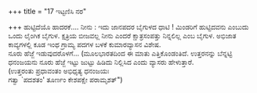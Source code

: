 +++
title = "17 ಇಟ್ಟಣಿಸಿ ನರ"

+++
ಹುಟ್ಟಿದೆಯೊ ಹಾದರಕೆ.... ನೀನು : ಇದು ಜಾನಪದರ ಬೈಗುಳದ ಧಾಟಿ ! ಮಿಂಡರಿಗೆ ಹುಟ್ಟಿದವನು ಎಂಬುದು ಒಂದು ಲೈಂಗಿಕ ಬೈಗುಳ. ಕ್ಷತ್ರಿಯ ಬೀಜವಲ್ಲ ನೀನು ಎಂದರೆ ಕ್ಷಾತ್ರಸಂಪತ್ತು ನಿನ್ನಲಿಲ್ಲ ಎಂಬ ಬೈಗುಳ. ಅಭಿಜಾತ ಕಾವ್ಯಗಳಲ್ಲಿ ಕೂಡ ಇಂಥ ಗ್ರಾಮ್ಯ ಪದಗಳ ಬಳಕೆ ಕುಮಾರವ್ಯಾಸನ ವಿಶೇಷ.   
ನೂರು ಹೆಜ್ಜೆ ಇಡುವುದರೊಳಗೆ... (ಮೂಲಭಾರತದಿಂದ ಈ ಮಾತು ಎತ್ತಿಕೊಂಡಂತಿದೆ. ಉತ್ತರನನ್ನು ಬೆನ್ನಟ್ಟಿ ಧನಂಜಯನು ನೂರು ಹೆಜ್ಜೆ ಇಟ್ಟು ಜುಟ್ಟು ಹಿಡಿದು ನಿಲ್ಲಿಸಿದ ಎಂದು ವ್ಯಾಸರು ಹೇಳುತ್ತಾರೆ.   
(ಉತ್ತರಂತು ಪ್ರಧಾವಂತಂ ಅಭಿಧೃತ್ಯ ಧನಂಜಯಃ  
ಗತ್ವಾ `ಪದಶತಂ' ತೂರ್ಣಂ ಕೇಶಪಕ್ಷೇ ಪರಾಮೃಶತ್")